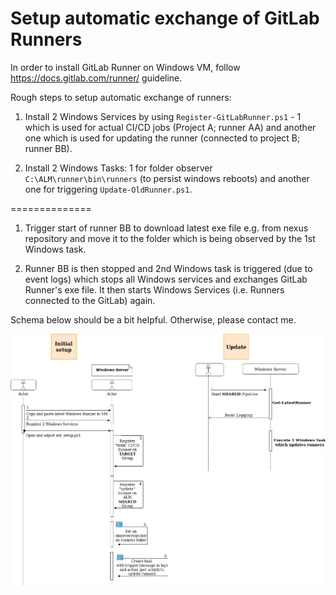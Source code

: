 # Setup automatic exchange of GitLab Runners

In order to install GitLab Runner on Windows VM, follow <https://docs.gitlab.com/runner/> guideline.

Rough steps to setup automatic exchange of runners:

1. Install 2 Windows Services by using `Register-GitLabRunner.ps1` - 1 which is used for actual CI/CD jobs (Project A; runner AA) and another one which is used for updating the runner (connected to project B; runner BB).

2. Install 2 Windows Tasks: 1 for folder observer `C:\ALM\runner\bin\runners` (to persist windows reboots) and another one for triggering `Update-OldRunner.ps1`.

==============

1. Trigger start of runner BB to download latest exe file e.g. from nexus repository and move it to the folder which is being observed by the 1st Windows task.

2. Runner BB is then stopped and 2nd Windows task is triggered (due to event logs) which stops all Windows services and exchanges GitLab Runner's exe file.
It then starts Windows Services (i.e. Runners connected to the GitLab) again.

Schema below should be a bit helpful. Otherwise, please contact me.

![image](../images/GLRunnerUpdate.png)
